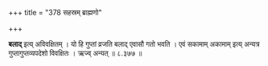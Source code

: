 +++
title = "378 सहस्रम् ब्राह्मणो"

+++

**बलाद्** इत्य् अविवक्षितम् । यो हि गुप्तां व्रजति बलाद् एवासौ गतो भवति । एवं सकामाम् अकामाम् इत्य् अन्यत्र गुप्तागुप्तव्यपदेशो विवक्षितः । ऋज्व् अन्यत् ॥ ८.३७७ ॥